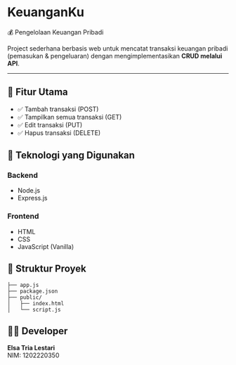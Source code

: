 # KeuanganKu
💰 Pengelolaan Keuangan Pribadi

Project sederhana berbasis web untuk mencatat transaksi keuangan pribadi (pemasukan & pengeluaran) dengan mengimplementasikan **CRUD melalui API**.

---

## 🚀 Fitur Utama

- ✅ Tambah transaksi (POST)
- ✅ Tampilkan semua transaksi (GET)
- ✅ Edit transaksi (PUT)
- ✅ Hapus transaksi (DELETE)

## 🔧 Teknologi yang Digunakan

### Backend
- Node.js
- Express.js

### Frontend
- HTML
- CSS
- JavaScript (Vanilla)

## 📁 Struktur Proyek

```
├── app.js               
├── package.json         
├── public/
│   ├── index.html      
│   └── script.js       
```

## 👩‍💻 Developer

**Elsa Tria Lestari**  
NIM: 1202220350
